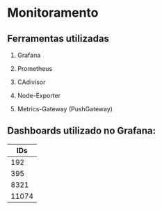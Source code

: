 # Monitoramento

## Ferramentas utilizadas

1. Grafana

2. Prometheus 

3. CAdivisor

4. Node-Exporter

5. Metrics-Gateway (PushGateway)


## Dashboards utilizado no Grafana:

| IDs |
|-----|
|192  |
|395  |
|8321 |
|11074|
